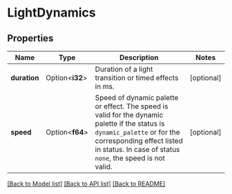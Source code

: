 # LightDynamics

## Properties

Name | Type | Description | Notes
------------ | ------------- | ------------- | -------------
**duration** | Option<**i32**> | Duration of a light transition or timed effects in ms. | [optional]
**speed** | Option<**f64**> | Speed of dynamic palette or effect. The speed is valid for the dynamic palette if the status is `dynamic_palette` or for the corresponding effect listed in status. In case of status `none`, the speed is not valid.  | [optional]

[[Back to Model list]](../README.md#documentation-for-models) [[Back to API list]](../README.md#documentation-for-api-endpoints) [[Back to README]](../README.md)


